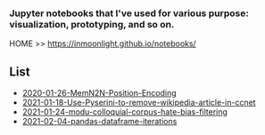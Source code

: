 ### Jupyter notebooks that I've used for various purpose: visualization, prototyping, and so on.

HOME >> https://inmoonlight.github.io/notebooks/

## List
- [2020-01-26-MemN2N-Position-Encoding](https://inmoonlight.github.io/notebooks/html/2020-01-26-MemN2N-Position-Encoding.html)
- [2021-01-18-Use-Pyserini-to-remove-wikipedia-article-in-ccnet](https://inmoonlight.github.io/notebooks/html/2021-01-18-Use-Pyserini-to-remove-wikipedia-article-in-ccnet.html)
- [2021-01-24-modu-colloquial-corpus-hate-bias-filtering](https://inmoonlight.github.io/notebooks/html/2021-01-24-modu-colloquial-corpus-hate-bias-filtering.html)
- [2021-02-04-pandas-dataframe-iterations](https://inmoonlight.github.io/notebooks/html/2021-02-04-pandas-dataframe-iterations.html)
